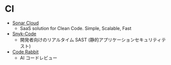 # CI

- [Sonar Cloud](https://www.sonarsource.com/products/sonarcloud/)
  - SaaS solution for Clean Code. Simple, Scalable, Fast
- [Snyk-Code](https://snyk.io/jp/product/snyk-code/)
  - 開発者向けのリアルタイム SAST (静的アプリケーションセキュリティテスト)
- [Code Rabbit](https://coderabbit.ai/ja/)
  - AI コードレビュー
